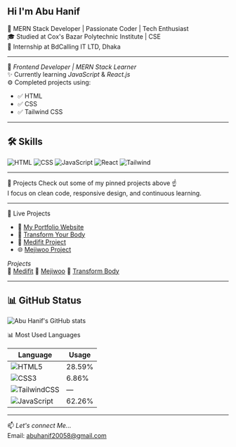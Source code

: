 Hi I'm Abu Hanif
---
🚀 MERN Stack Developer | Passionate Coder | Tech Enthusiast     
🎓 Studied at Cox's Bazar Polytechnic Institute | CSE    
💼 Internship at BdCalling IT LTD, Dhaka

---

🧠 *Frontend Developer | MERN Stack Learner*  
✨ Currently learning *JavaScript* & *React.js*  
⚙ Completed projects using:  
- ✅ HTML  
- ✅ CSS  
- ✅ Tailwind CSS

---

🛠 Skills
--
![HTML](https://img.shields.io/badge/-HTML-orange?style=flat&logo=html5)
![CSS](https://img.shields.io/badge/-CSS-blue?style=flat&logo=css3)
![JavaScript](https://img.shields.io/badge/-JavaScript-yellow?style=flat&logo=javascript)
![React](https://img.shields.io/badge/-React-blue?style=flat&logo=react)
![Tailwind](https://img.shields.io/badge/-Tailwind-06B6D4?style=flat&logo=tailwindcss)

---

🚀 Projects
Check out some of my pinned projects above ☝  
I focus on clean code, responsive design, and continuous learning.

---

🚀 Live Projects

- 📝 [My Portfolio Website](https://your-live-site-url.com)
- 💪 [Transform Your Body](https://github.com/abuhanif7016/transform-your-body)
- 🎨 [Medifit Project](https://github.com/abuhanif7016/medifit-project)
- 🌐 [Mejiwoo Project](https://github.com/abuhanif7016/mejiwoo-project)

*Projects*  
🔗 [Medifit](https://abuhanif7016.github.io/medifit-project/) 
🔗 [Mejiwoo](https://abuhanif7016.github.io/mejiwoo-project/)
🔗 [Transform Body ](https://abuhanif7016.github.io/transform-your-body/)

---

📊 GitHub Status
---
![Abu Hanif's GitHub stats](https://github-readme-stats.vercel.app/api?username=abuhanif7016&show_icons=true&theme=tokyonight)

📊 Most Used Languages

| Language     | Usage |
|--------------|--------|
| ![HTML5](https://img.shields.io/badge/HTML5-E34F26?style=for-the-badge&logo=html5&logoColor=white)        | 28.59% |
| ![CSS3](https://img.shields.io/badge/CSS3-1572B6?style=for-the-badge&logo=css3&logoColor=white)          | 6.86%  |
| ![TailwindCSS](https://img.shields.io/badge/Tailwind_CSS-38B2AC?style=for-the-badge&logo=tailwind-css&logoColor=white) | — |
| ![JavaScript](https://img.shields.io/badge/JavaScript-F7DF1E?style=for-the-badge&logo=javascript&logoColor=black)   | 62.26% |

---


📫 *Let's connect Me...*  
Email: abuhanif20058@gmail.com
